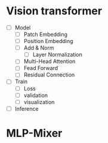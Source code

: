 # Vision transformer
- [ ] Model
  - [ ] Patch Embedding
  - [ ] Position Embedding
  - [ ] Add & Norm
    - [ ] Layer Normalization
  - [ ] Multi-Head Attention
  - [ ] Fead Forward
  - [ ] Residual Connection
- [ ] Train
  - [ ] Loss
  - [ ] validation
  - [ ] visualization
- [ ] Inference

# MLP-Mixer